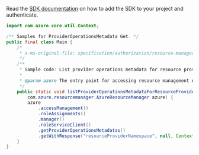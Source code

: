 Read the [SDK documentation](https://github.com/Azure/azure-sdk-for-java/blob/azure-resourcemanager_2.12.0/sdk/resourcemanager/azure-resourcemanager/README.md) on how to add the SDK to your project and authenticate.

```java
import com.azure.core.util.Context;

/** Samples for ProviderOperationsMetadata Get. */
public final class Main {
    /*
     * x-ms-original-file: specification/authorization/resource-manager/Microsoft.Authorization/preview/2018-01-01-preview/examples/GetProviderOperationsRP.json
     */
    /**
     * Sample code: List provider operations metadata for resource provider.
     *
     * @param azure The entry point for accessing resource management APIs in Azure.
     */
    public static void listProviderOperationsMetadataForResourceProvider(
        com.azure.resourcemanager.AzureResourceManager azure) {
        azure
            .accessManagement()
            .roleAssignments()
            .manager()
            .roleServiceClient()
            .getProviderOperationsMetadatas()
            .getWithResponse("resourceProviderNamespace", null, Context.NONE);
    }
}
```
